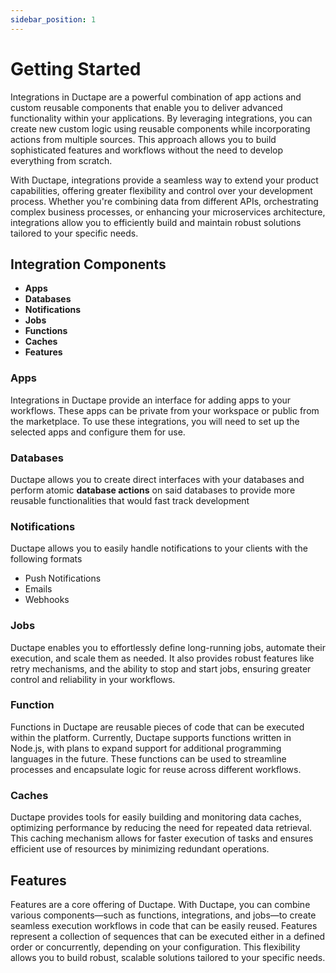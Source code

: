 ```yaml
---
sidebar_position: 1
---
```


# Getting Started

Integrations in Ductape are a powerful combination of app actions and custom reusable components that enable you to deliver advanced functionality within your applications. By leveraging integrations, you can create new custom logic using reusable components while incorporating actions from multiple sources. This approach allows you to build sophisticated features and workflows without the need to develop everything from scratch.

With Ductape, integrations provide a seamless way to extend your product capabilities, offering greater flexibility and control over your development process. Whether you're combining data from different APIs, orchestrating complex business processes, or enhancing your microservices architecture, integrations allow you to efficiently build and maintain robust solutions tailored to your specific needs.


## Integration Components

- **Apps**
- **Databases**
- **Notifications**
- **Jobs**
- **Functions**
- **Caches**
- **Features**

### Apps

Integrations in Ductape provide an interface for adding apps to your workflows. These apps can be private from your workspace or public from the marketplace. To use these integrations, you will need to set up the selected apps and configure them for use. 

### Databases

Ductape allows you to create direct interfaces with your databases and perform atomic **database actions** on said databases to provide more reusable functionalities that would fast track development

### Notifications

Ductape allows you to easily handle notifications to your clients with the following formats

- Push Notifications
- Emails
- Webhooks


### Jobs

Ductape enables you to effortlessly define long-running jobs, automate their execution, and scale them as needed. It also provides robust features like retry mechanisms, and the ability to stop and start jobs, ensuring greater control and reliability in your workflows.

### Function

Functions in Ductape are reusable pieces of code that can be executed within the platform. Currently, Ductape supports functions written in Node.js, with plans to expand support for additional programming languages in the future. These functions can be used to streamline processes and encapsulate logic for reuse across different workflows.

### Caches

Ductape provides tools for easily building and monitoring data caches, optimizing performance by reducing the need for repeated data retrieval. This caching mechanism allows for faster execution of tasks and ensures efficient use of resources by minimizing redundant operations.

## Features

Features are a core offering of Ductape. With Ductape, you can combine various components—such as functions, integrations, and jobs—to create seamless execution workflows in code that can be easily reused. Features represent a collection of sequences that can be executed either in a defined order or concurrently, depending on your configuration. This flexibility allows you to build robust, scalable solutions tailored to your specific needs.
